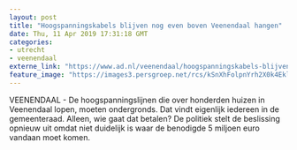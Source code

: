 ```yaml
---
layout: post
title: "Hoogspanningskabels blijven nog even boven Veenendaal hangen"
date: Thu, 11 Apr 2019 17:31:18 GMT
categories: 
- utrecht 
- veenendaal 
externe_link: "https://www.ad.nl/veenendaal/hoogspanningskabels-blijven-nog-even-boven-veenendaal-hangen~a2545c5b/"
feature_image: "https://images3.persgroep.net/rcs/kSnXhFolpnYrh2X0k4Eklp26pYs/diocontent/103251161/_fitwidth/400/?appId=21791a8992982cd8da851550a453bd7f&quality=0.7"
---
```


VEENENDAAL - De hoogspanningslijnen die over honderden huizen in Veenendaal lopen, moeten ondergronds. Dat vindt eigenlijk iedereen in de gemeenteraad. Alleen, wie gaat dat betalen? De politiek stelt de beslissing opnieuw uit omdat niet duidelijk is waar de benodigde 5 miljoen euro vandaan moet komen.
